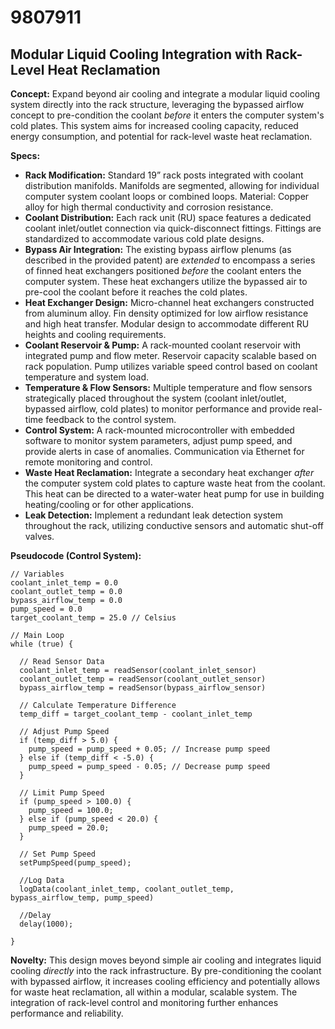 # 9807911

## Modular Liquid Cooling Integration with Rack-Level Heat Reclamation

**Concept:** Expand beyond air cooling and integrate a modular liquid cooling system directly into the rack structure, leveraging the bypassed airflow concept to pre-condition the coolant *before* it enters the computer system's cold plates.  This system aims for increased cooling capacity, reduced energy consumption, and potential for rack-level waste heat reclamation.

**Specs:**

*   **Rack Modification:** Standard 19” rack posts integrated with coolant distribution manifolds. Manifolds are segmented, allowing for individual computer system coolant loops or combined loops. Material: Copper alloy for high thermal conductivity and corrosion resistance.
*   **Coolant Distribution:** Each rack unit (RU) space features a dedicated coolant inlet/outlet connection via quick-disconnect fittings. Fittings are standardized to accommodate various cold plate designs.
*   **Bypass Air Integration:**  The existing bypass airflow plenums (as described in the provided patent) are *extended* to encompass a series of finned heat exchangers positioned *before* the coolant enters the computer system. These heat exchangers utilize the bypassed air to pre-cool the coolant before it reaches the cold plates.
*   **Heat Exchanger Design:**  Micro-channel heat exchangers constructed from aluminum alloy.  Fin density optimized for low airflow resistance and high heat transfer.  Modular design to accommodate different RU heights and cooling requirements.
*   **Coolant Reservoir & Pump:** A rack-mounted coolant reservoir with integrated pump and flow meter. Reservoir capacity scalable based on rack population.  Pump utilizes variable speed control based on coolant temperature and system load.
*   **Temperature & Flow Sensors:**  Multiple temperature and flow sensors strategically placed throughout the system (coolant inlet/outlet, bypassed airflow, cold plates) to monitor performance and provide real-time feedback to the control system.
*   **Control System:** A rack-mounted microcontroller with embedded software to monitor system parameters, adjust pump speed, and provide alerts in case of anomalies.  Communication via Ethernet for remote monitoring and control.
*   **Waste Heat Reclamation:** Integrate a secondary heat exchanger *after* the computer system cold plates to capture waste heat from the coolant. This heat can be directed to a water-water heat pump for use in building heating/cooling or for other applications.
*   **Leak Detection:** Implement a redundant leak detection system throughout the rack, utilizing conductive sensors and automatic shut-off valves.

**Pseudocode (Control System):**

```
// Variables
coolant_inlet_temp = 0.0
coolant_outlet_temp = 0.0
bypass_airflow_temp = 0.0
pump_speed = 0.0
target_coolant_temp = 25.0 // Celsius

// Main Loop
while (true) {

  // Read Sensor Data
  coolant_inlet_temp = readSensor(coolant_inlet_sensor)
  coolant_outlet_temp = readSensor(coolant_outlet_sensor)
  bypass_airflow_temp = readSensor(bypass_airflow_sensor)

  // Calculate Temperature Difference
  temp_diff = target_coolant_temp - coolant_inlet_temp

  // Adjust Pump Speed
  if (temp_diff > 5.0) {
    pump_speed = pump_speed + 0.05; // Increase pump speed
  } else if (temp_diff < -5.0) {
    pump_speed = pump_speed - 0.05; // Decrease pump speed
  }

  // Limit Pump Speed
  if (pump_speed > 100.0) {
    pump_speed = 100.0;
  } else if (pump_speed < 20.0) {
    pump_speed = 20.0;
  }

  // Set Pump Speed
  setPumpSpeed(pump_speed);

  //Log Data
  logData(coolant_inlet_temp, coolant_outlet_temp, bypass_airflow_temp, pump_speed)

  //Delay
  delay(1000);

}
```

**Novelty:** This design moves beyond simple air cooling and integrates liquid cooling *directly* into the rack infrastructure.  By pre-conditioning the coolant with bypassed airflow, it increases cooling efficiency and potentially allows for waste heat reclamation, all within a modular, scalable system. The integration of rack-level control and monitoring further enhances performance and reliability.